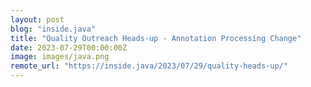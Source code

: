 ```yaml
---
layout: post
blog: "inside.java"
title: "Quality Outreach Heads-up - Annotation Processing Change"
date: 2023-07-29T00:00:00Z
image: images/java.png
remote_url: "https://inside.java/2023/07/29/quality-heads-up/"
---
```


